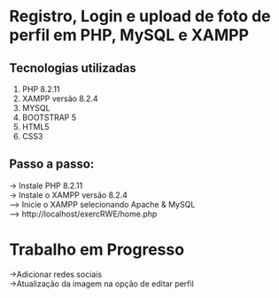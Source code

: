 # Registro, Login e upload de foto de perfil em PHP, MySQL e XAMPP

## Tecnologias utilizadas

1. PHP 8.2.11
2. XAMPP versão 8.2.4
3. MYSQL
4. BOOTSTRAP 5
5. HTML5
6. CSS3

## Passo a passo:

-> Instale PHP 8.2.11 <br>
-> Instale o XAMPP versão 8.2.4 <br>
--> Inicie o XAMPP selecionando Apache & MySQL <br>
--> http://localhost/exercRWE/home.php

# Trabalho em Progresso

->Adicionar redes sociais <br>
->Atualização da imagem na opção de editar perfil <br>
